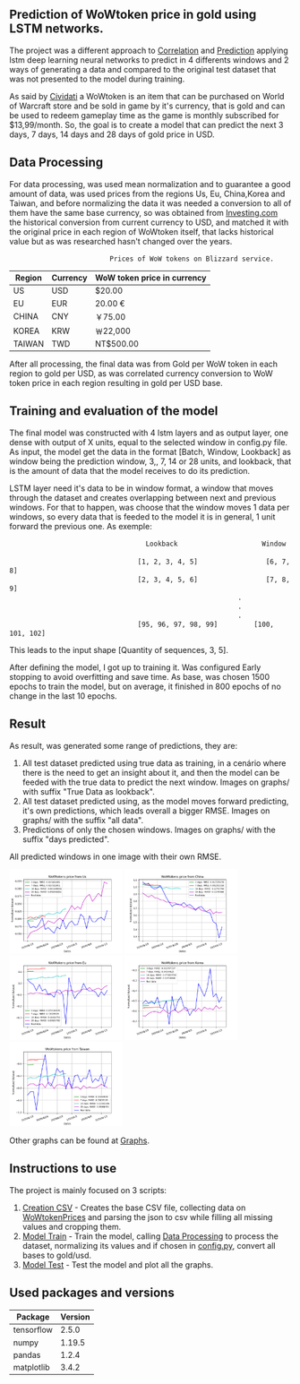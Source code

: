 ## Prediction of WoWtoken price in gold using LSTM networks.

The project was a different approach to [Correlation](https://github.com/Cividati-inatel-ic/correlation) and [Prediction](https://github.com/cividati-inatel-ic/Prediction) applying lstm deep learning neural networks to predict in 4 differents windows and 2 ways of generating a data and compared to the original test dataset that was not presented to the model during training.

As said by [Cividati](https://github.com/cividati) a WoWtoken is an item that can be purchased on World of Warcraft store and be sold in game by it's currency, that is gold and can be used to redeem gameplay time as the game is monthly subscribed for $13,99/month. So, the goal is to create a model that can predict the next 3 days, 7 days, 14 days and 28 days of gold price in USD.

## Data Processing

For data processing, was used mean normalization and to guarantee a good amount of data, was used prices from the
regions Us, Eu, China,Korea and Taiwan, and before normalizing the data it was needed a conversion to all of them have
the same base currency, so was obtained from [Investing.com](https://www.investing.com) the historical conversion from current currency
to USD, and matched it with the original price in each region of WoWtoken itself, that lacks historical value but as
was researched hasn't changed over the years.

                             Prices of WoW tokens on Blizzard service.
                             
| Region	  |  Currency  |	WoW token price in currency   |
| --------- | ---------- | ------------------------------ |
| US	      |  USD       |  	        $20.00              |    
| EU	      |  EUR	     |           20.00 €              |
| CHINA	    |  CNY	     |           ￥75.00              |
| KOREA     |  KRW	     |          ￦22,000              |            
| TAIWAN	  |  TWD	     |         NT$500.00              |  
                         



After all processing, the final data was from Gold per WoW token in each region to gold per USD, as was correlated currency
conversion to WoW token price in each region resulting in gold per USD base.


## Training and evaluation of the model

The final model was constructed with 4 lstm layers and as output layer, one dense with output of X units, equal to the
selected window in config.py file. As input, the model get the data in the format [Batch, Window, Lookback] as window
being the prediction window, 3,, 7, 14 or 28 units, and lookback, that is the amount of data that the model receives to
do its prediction.

LSTM layer need it's data to be in window format, a window that moves through the dataset and creates overlapping between
next and previous windows. For that to happen, was choose that the window moves 1 data per windows, so every data that is
feeded to the model it is in general, 1 unit forward the previous one. As exemple:

                                      Lookback                     Window

                                    [1, 2, 3, 4, 5]                 [6, 7, 8]
                                    [2, 3, 4, 5, 6]                 [7, 8, 9]
                                                             .
                                                             .
                                                             .
                                    [95, 96, 97, 98, 99]         [100, 101, 102]

This leads to the input shape [Quantity of sequences, 3, 5].

After defining the model, I got up to training it. Was configured Early stopping to avoid overfitting and save time. As
base, was chosen 1500 epochs to train the model, but on average, it finished in 800 epochs of no change in the last 10 epochs.

## Result

As result, was generated some range of predictions, they are:

1) All test dataset predicted using true data as training, in a cenário where there is the need to get an insight about it, and then the model can be feeded with the true data to predict the next window. Images on graphs/ with suffix "True Data as lookback".
2) All test dataset predicted using, as the model moves forward predicting, it's own predictions, which leads overall a bigger RMSE. Images on graphs/ with the suffix "all data".
3) Predictions of only the chosen windows. Images on graphs/ with the suffix "days predicted".

All predicted windows in one image with their own RMSE.

<img src="https://github.com/flsantna/WoW-token/blob/master/graphs/us%20-%20all%20predicts.png" width="40%" height="40%"> <img src="https://github.com/flsantna/WoW-token/blob/master/graphs/china%20-%20all%20predicts.png" width="40%" height="40%">
<img src="https://github.com/flsantna/WoW-token/blob/master/graphs/eu%20-%20all%20predicts.png" width="40%" height="40%"> <img src="https://github.com/flsantna/WoW-token/blob/master/graphs/korea%20-%20all%20predicts.png" width="40%" height="40%">
<img src="https://github.com/flsantna/WoW-token/blob/master/graphs/taiwan%20-%20all%20predicts.png" width="40%" height="40%">

Other graphs can be found at [Graphs](https://github.com/flsantna/WoW-token/tree/master/graphs).

## Instructions to use

The project is mainly focused on 3 scripts:

1) [Creation CSV](https://github.com/flsantna/WoW-token/blob/master/creation_of_csv_wowtoken_price.py) - Creates the base CSV file, collecting data on [WoWtokenPrices](https://wowtokenprices.com) and parsing the json to csv while filling all missing values and cropping them.
2) [Model Train](https://github.com/flsantna/WoW-token/blob/master/model_train.py) - Train the model, calling [Data Processing](https://github.com/flsantna/WoW-token/blob/master/data_proc.py) to process the dataset, normalizing its values and if chosen in [config.py](https://github.com/flsantna/WoW-token/blob/master/config.py), convert all bases to gold/usd.
3) [Model Test](https://github.com/flsantna/WoW-token/blob/master/model_test.py) - Test the model and plot all the graphs.

## Used packages and versions

| Package    | Version |
| ---------- | ------ |
| tensorflow | 2.5.0 |
| numpy | 1.19.5 |
| pandas | 1.2.4 |
| matplotlib | 3.4.2 |
